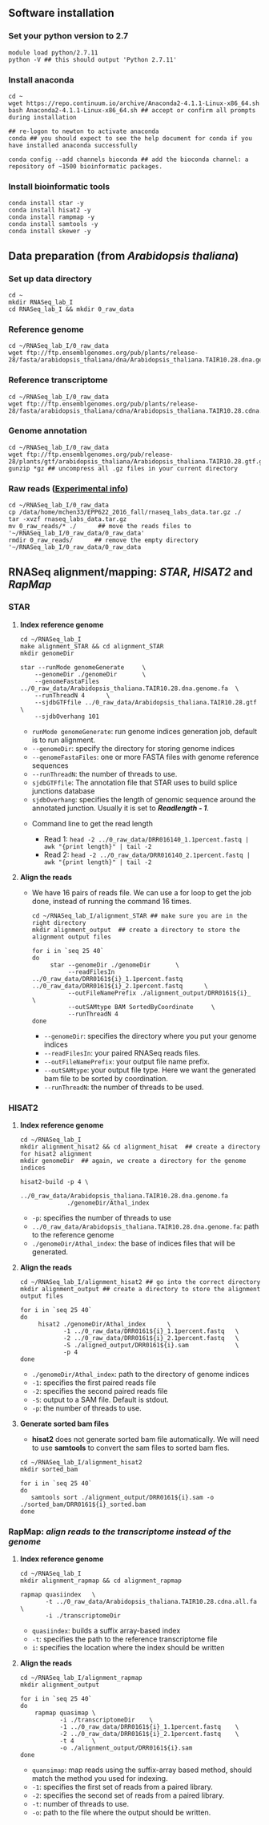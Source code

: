 ## Software installation

### Set your python version to 2.7

```{php}
module load python/2.7.11
python -V ## this should output 'Python 2.7.11'
```

### Install anaconda

```{php}
cd ~
wget https://repo.continuum.io/archive/Anaconda2-4.1.1-Linux-x86_64.sh
bash Anaconda2-4.1.1-Linux-x86_64.sh ## accept or confirm all prompts during installation

## re-logon to newton to activate anaconda
conda ## you should expect to see the help document for conda if you have installed anaconda successfully

conda config --add channels bioconda ## add the bioconda channel: a repository of ~1500 bioinformatic packages.
```

### Install bioinformatic tools

```{php}
conda install star -y
conda install hisat2 -y
conda install rampmap -y
conda install samtools -y
conda install skewer -y
```

## Data preparation (from *Arabidopsis thaliana*)

### Set up data directory

```{php}
cd ~ 
mkdir RNASeq_lab_I
cd RNASeq_lab_I && mkdir 0_raw_data
```

### Reference genome

```{php}
cd ~/RNASeq_lab_I/0_raw_data
wget ftp://ftp.ensemblgenomes.org/pub/plants/release-28/fasta/arabidopsis_thaliana/dna/Arabidopsis_thaliana.TAIR10.28.dna.genome.fa.gz
```

### Reference transcriptome

```{php}
cd ~/RNASeq_lab_I/0_raw_data
wget ftp://ftp.ensemblgenomes.org/pub/plants/release-28/fasta/arabidopsis_thaliana/cdna/Arabidopsis_thaliana.TAIR10.28.cdna.all.fa.gz
```

### Genome annotation

```{php}
cd ~/RNASeq_lab_I/0_raw_data
wget ftp://ftp.ensemblgenomes.org/pub/release-28/plants/gtf/arabidopsis_thaliana/Arabidopsis_thaliana.TAIR10.28.gtf.gz
gunzip *gz ## uncompress all .gz files in your current directory
```

### Raw reads ([Experimental info](https://github.com/mestato/epp622/blob/master/RNA_labs_data/experimental_info.csv))

```{python}
cd ~/RNASeq_lab_I/0_raw_data
cp /data/home/mchen33/EPP622_2016_fall/rnaseq_labs_data.tar.gz ./
tar -xvzf rnaseq_labs_data.tar.gz 
mv 0_raw_reads/* ./      ## move the reads files to '~/RNASeq_lab_I/0_raw_data/0_raw_data'
rmdir 0_raw_reads/      ## remove the empty directory '~/RNASeq_lab_I/0_raw_data/0_raw_data
```

## RNASeq alignment/mapping: *STAR*, *HISAT2* and *RapMap*

### STAR

1. __Index reference genome__

    ```{php}
    cd ~/RNASeq_lab_I
    make alignment_STAR && cd alignment_STAR
    mkdir genomeDir
    
    star --runMode genomeGenerate     \
        --genomeDir ./genomeDir       \
        --genomeFastaFiles ../0_raw_data/Arabidopsis_thaliana.TAIR10.28.dna.genome.fa  \
        --runThreadN 4      \
        --sjdbGTFfile ../0_raw_data/Arabidopsis_thaliana.TAIR10.28.gtf   \
        --sjdbOverhang 101
    ```
    
    * `runMode genomeGenerate`: run genome indices generation job, default is to run alignment.
    * `--genomeDir`: specify the directory for storing genome indices
    * `--genomeFastaFiles`: one or more FASTA files with genome reference sequences
    * `--runThreadN`: the number of threads to use.
    * `sjdbGTFfile`: The annotation file that STAR uses to build splice junctions database
    * `sjdbOverhang`: specifies the length of genomic sequence around the annotated junction. Usually it is set to __*Readlength - 1*__.
    
    + Command line to get the read length
        
        * Read 1: `head -2 ../0_raw_data/DRR016140_1.1percent.fastq | awk "{print length}" | tail -2`
        * Read 2: `head -2 ../0_raw_data/DRR016140_2.1percent.fastq | awk "{print length}" | tail -2`
    

2. __Align the reads__

    * We have 16 pairs of reads file. We can use a for loop to get the job done, instead of running the command 16 times.
        
        ```{php}
        cd ~/RNASeq_lab_I/alignment_STAR ## make sure you are in the right directory
        mkdir alignment_output  ## create a directory to store the alignment output files
        
        for i in `seq 25 40`
        do
             star --genomeDir ./genomeDir       \
                  --readFilesIn ../0_raw_data/DRR0161${i}_1.1percent.fastq ../0_raw_data/DRR0161${i}_2.1percent.fastq      \
                  --outFileNamePrefix ./alignment_output/DRR0161${i}_  \
                  --outSAMtype BAM SortedByCoordinate     \
                  --runThreadN 4
        done
        ```
        
        * `--genomeDir`: specifies the directory where you put your genome indices
        * `--readFilesIn`: your paired RNASeq reads files.
        * `--outFileNamePrefix`: your output file name prefix. 
        * `--outSAMtype`: your output file type. Here we want the generated bam file to be sorted by coordination.
        * `--runThreadN`: the number of threads to be used.

### HISAT2

1. __Index reference genome__

    ```{php}
    cd ~/RNASeq_lab_I
    mkdir alignment_hisat2 && cd alignment_hisat  ## create a directory for hisat2 alignment
    mkdir genomeDir  ## again, we create a directory for the genome indices
    
    hisat2-build -p 4 \
                 ../0_raw_data/Arabidopsis_thaliana.TAIR10.28.dna.genome.fa
                 ./genomeDir/Athal_index
    ```
    
    * `-p`: specifies the number of threads to use
    * `../0_raw_data/Arabidopsis_thaliana.TAIR10.28.dna.genome.fa`: path to the reference genome
    * `./genomeDir/Athal_index`: the base of indices files that will be generated.

2. __Align the reads__
    
    ```{php}
    cd ~/RNASeq_lab_I/alignment_hisat2 ## go into the correct directory
    mkdir alignment_output ## create a directory to store the alignment output files
    
    for i in `seq 25 40`
    do
         hisat2 ./genomeDir/Athal_index      \
                -1 ../0_raw_data/DRR0161${i}_1.1percent.fastq   \
                -2 ../0_raw_data/DRR0161${i}_2.1percent.fastq   \
                -S ./aligned_output/DRR0161${i}.sam             \
                -p 4
    done
    ```
    
    * `./genomeDir/Athal_index`: path to the directory of genome indices
    * `-1`: specifies the first paired reads file
    * `-2`: specifies the second paired reads file
    * `-S`: output to a SAM file. Default is stdout.
    * `-p`: the number of threads to use.

3. __Generate sorted bam files__

    * __hisat2__ does not generate sorted bam file automatically. We will need to use __samtools__ to convert the sam files to sorted bam fles.
    
    ```{php}
    cd ~/RNASeq_lab_I/alignment_hisat2
    mkdir sorted_bam
    
    for i in `seq 25 40`
    do
       samtools sort ./alignment_output/DRR0161${i}.sam -o ./sorted_bam/DRR0161${i}_sorted.bam
    done
    ```
    
### RapMap: *align reads to the transcriptome instead of the genome* 

1. __Index reference genome__
    
    ```{php}
    cd ~/RNASeq_lab_I
    mkdir alignment_rapmap && cd alignment_rapmap
    
    rapmap quasiindex   \
           -t ../0_raw_data/Arabidopsis_thaliana.TAIR10.28.cdna.all.fa \
           -i ./transcriptomeDir
    ```
    
    * `quasiindex`: builds a suffix array-based index
    * `-t`: specifies the path to the reference transcriptome file
    * `i`: specifies the location where the index should be written

2. __Align the reads__
    
    ```{php}
    cd ~/RNASeq_lab_I/alignment_rapmap
    mkdir alignment_output
    
    for i in `seq 25 40`
    do
        rapmap quasimap \
               -i ./transcriptomeDir    \
               -1 ../0_raw_data/DRR0161${i}_1.1percent.fastq    \
               -2 ../0_raw_data/DRR0161${i}_2.1percent.fastq    \
               -t 4     \
               -o ./alignment_output/DRR0161${i}.sam    
    done
    ```
    
    * `quansimap`: map reads using the suffix-array based method, should match the method you used for indexing.
    * `-1`: specifies the first set of reads from a paired library.
    * `-2`: specifies the second set of reads from a paired library.
    * `-t`: number of threads to use.
    * `-o`: path to the file where the output should be written.

